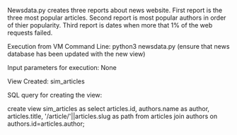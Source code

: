Newsdata.py creates three reports about news website.
First report is the three most popular articles.
Second report is most popular authors in order of thier popularity.
Third report is dates when more that 1% of the web requests failed.



Execution from VM Command Line:
python3 newsdata.py
(ensure that news database has been updated with the new view)


Input parameters for execution:
None


View Created: sim_articles

SQL query for creating the view: 

create view sim_articles as select articles.id, authors.name as author, 
articles.title, '/article/'||articles.slug as path from articles join authors
on authors.id=articles.author;

